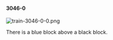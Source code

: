 #### 3046-0
![train-3046-0-0.png](https://github.com/lil-lab/nlvr/raw/master/nlvr/train/images/49/train-3046-0-0.png "train-3046-0-0.png")

There is a blue block above a black block.